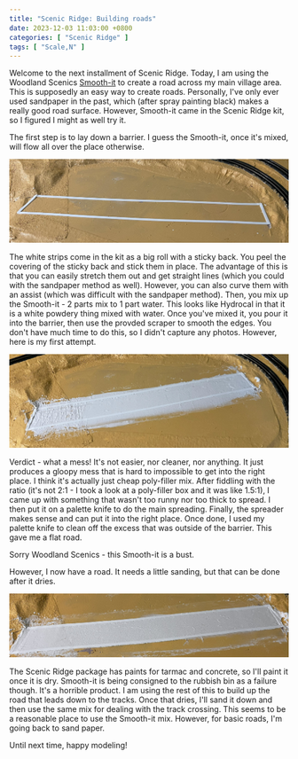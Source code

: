 ```yaml
---
title: "Scenic Ridge: Building roads"
date: 2023-12-03 11:03:00 +0800
categories: [ "Scenic Ridge" ]
tags: [ "Scale,N" ]
---
```


Welcome to the next installment of Scenic Ridge.  Today, I am using the Woodland Scenics [Smooth-it](https://woodlandscenics.woodlandscenics.com/show/item/ST1452) to create a road across my main village area.  This is supposedly an easy way to create roads.  Personally, I've only ever used sandpaper in the past, which (after spray painting black) makes a really good road surface.  However, Smooth-it came in the Scenic Ridge kit, so I figured I might as well try it.

The first step is to lay down a barrier.  I guess the Smooth-it, once it's mixed, will flow all over the place otherwise.

![Laying down the barrier](/assets/2023/12/03/IMG_2303.jpg)

The white strips come in the kit as a big roll with a sticky back.  You peel the covering of the sticky back and stick them in place.  The advantage of this is that you can easily stretch them out and get straight lines (which you could with the sandpaper method as well).  However, you can also curve them with an assist (which was difficult with the sandpaper method).  Then, you mix up the Smooth-it - 2 parts mix to 1 part water.  This looks like Hydrocal in that it is a white powdery thing mixed with water.  Once you've mixed it, you pour it into the barrier, then use the provded scraper to smooth the edges.  You don't have much time to do this, so I didn't capture any photos.  However, here is my first attempt.

![The Smooth-it is laid](/assets/2023/12/03/IMG_2304.jpg)

Verdict - what a mess! It's not easier, nor cleaner, nor anything.  It just produces a gloopy mess that is hard to impossible to get into the right place.  I think it's actually just cheap poly-filler mix.  After fiddling with the ratio (it's not 2:1 - I took a look at a poly-filler box and it was like 1.5:1), I came up with something that wasn't too runny nor too thick to spread.  I then put it on a palette knife to do the main spreading.  Finally, the spreader makes sense and can put it into the right place.  Once done, I used my palette knife to clean off the excess that was outside of the barrier.  This gave me a flat road.

Sorry Woodland Scenics - this Smooth-it is a bust.

However, I now have a road. It needs a little sanding, but that can be done after it dries.

![The road](/assets/2023/12/03/IMG_2305.jpg) 

The Scenic Ridge package has paints for tarmac and concrete, so I'll paint it once it is dry.  Smooth-it is being consigned to the rubbish bin as a failure though.  It's a horrible product.  I am using the rest of this to build up the road that leads down to the tracks.  Once that dries, I'll sand it down and then use the same mix for dealing with the track crossing.  This seems to be a reasonable place to use the Smooth-it mix.  However, for basic roads, I'm going back to sand paper.

Until next time, happy modeling!
